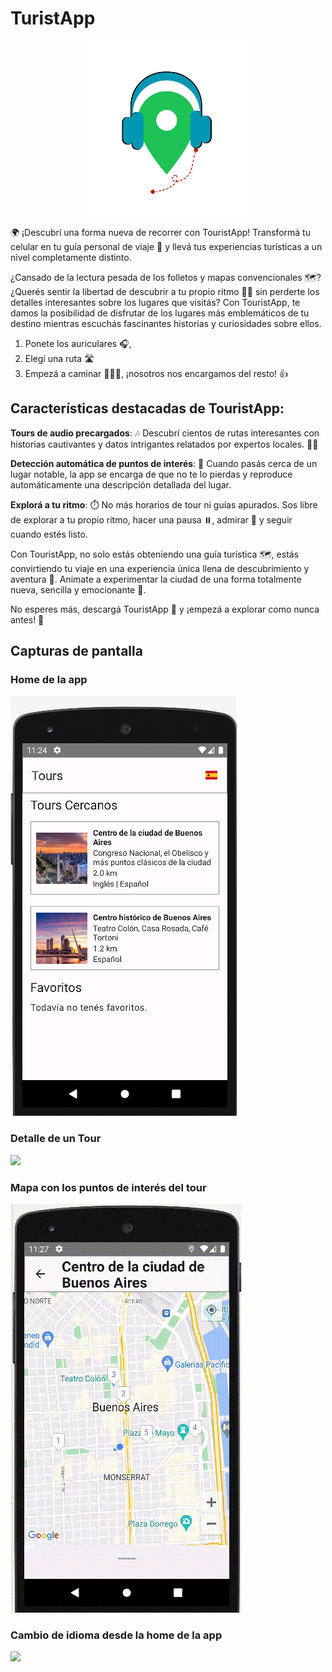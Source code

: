 # TuristApp
<div align="center">
    <img src="https://raw.githubusercontent.com/UTN-FRBA-Mobile/TuristApp/main/imagenes/TuristApp_logo_mediano.png">
</div>


🌍 ¡Descubrí una forma nueva de recorrer con TouristApp! Transformá tu celular en tu guía personal de viaje 📲 y llevá tus experiencias turísticas a un nivel completamente distinto.

¿Cansado de la lectura pesada de los folletos y mapas convencionales 🗺️? ¿Querés sentir la libertad de descubrir a tu propio ritmo 🏃‍♂️ sin perderte los detalles interesantes sobre los lugares que visitás? Con TouristApp, te damos la posibilidad de disfrutar de los lugares más emblemáticos de tu destino mientras escuchás fascinantes historias y curiosidades sobre ellos. 
1. Ponete los auriculares 🎧, 
2. Elegí una ruta 🛣️ 
3. Empezá a caminar 🚶🏽‍♀️, ¡nosotros nos encargamos del resto! 👍

## Características destacadas de TouristApp:

**Tours de audio precargados**: 🎶 Descubrí cientos de rutas interesantes con historias cautivantes y datos intrigantes relatados por expertos locales. 🕵️‍♂️

**Detección automática de puntos de interés**: 📍 Cuando pasás cerca de un lugar notable, la app se encarga de que no te lo pierdas y reproduce automáticamente una descripción detallada del lugar.

**Explorá a tu ritmo**: ⏱️ No más horarios de tour ni guías apurados. Sos libre de explorar a tu propio ritmo, hacer una pausa ⏸️, admirar 🤩 y seguir cuando estés listo.


Con TouristApp, no solo estás obteniendo una guía turística 🗺️, estás convirtiendo tu viaje en una experiencia única llena de descubrimiento y aventura 🚀. Animate a experimentar la ciudad de una forma totalmente nueva, sencilla y emocionante 💃.

No esperes más, descargá TouristApp 📲 y ¡empezá a explorar como nunca antes! 🌟

## Capturas de pantalla
### Home de la app
![](https://raw.githubusercontent.com/UTN-FRBA-Mobile/TuristApp/main/imagenes/home_sin_favoritos.png "")

### Detalle de un Tour
![](https://raw.githubusercontent.com/UTN-FRBA-Mobile/TuristApp/main/imagenes/Tour_descripción.gif "")

### Mapa con los puntos de interés del tour
![](https://raw.githubusercontent.com/UTN-FRBA-Mobile/TuristApp/main/imagenes/Tour_mapa.gif "")

### Cambio de idioma desde la home de la app
![](https://raw.githubusercontent.com/UTN-FRBA-Mobile/TuristApp/main/imagenes/Selección_idioma.png "")


